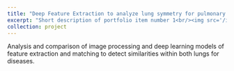 ```yaml
---
title: "Deep Feature Extraction to analyze lung symmetry for pulmonary abnormality detection."
excerpt: "Short description of portfolio item number 1<br/><img src='/images/master_thesis.png'>"
collection: project
---
```


Analysis and comparison of image processing and deep learning models of feature extraction and matching to detect similarities within both lungs for diseases.
